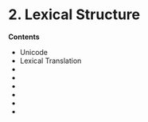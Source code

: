 # 2. Lexical Structure

<primary-label ref="header-label"/>

<secondary-label ref="doc-wip"/>

**Contents**

- Unicode
- Lexical Translation
- [](2-3-Whitespace.md)
- [](2-4-Comments.md)
- [](2-5-Identifiers.md)
- [](2-6-Keywords.md)
- [](2-7-Literals.md)
- [](2-8-Tokens.md)

